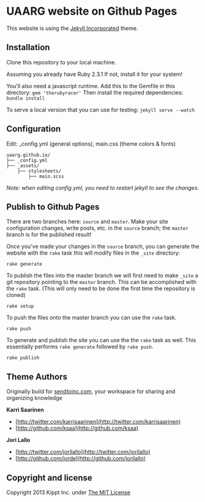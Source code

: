 # UAARG website on Github Pages
This website is using the [Jekyll Incorporated](http://incorporated.sendtoinc.com/) theme.

## Installation
Clone this repository to your local machine.

Assuming you already have Ruby 2.3.1 If not, install it for your system!

You'll also need a javascript runtime. Add this to the Gemfile in this directory:
`gem 'therubyracer'`
Then install the required dependencies:
`bundle install`

To serve a local version that you can use for testing:
`jekyll serve --watch`
    
## Configuration
Edit: _config.yml (general options), main.css (theme colors &amp; fonts)

```
uaarg.github.io/
├── _config.yml
├── _assets/
    ├── stylesheets/
        ├── main.scss
```

_Note: when editing _config.yml, you need to restart jekyll to see the changes.__

    
## Publish to Github Pages
There are two branches here: `source` and `master`. Make your site configuration changes, write posts, etc. in the `source` branch; the `master` branch is for the published result!

Once you've made your changes in the `source` branch, you can generate the website with the `rake` task this will modify files in the `_site` directory:
``` 
rake generate
```

To publish the files into the master branch we will first need to make `_site` a git repository pointing to the `master` branch. This can be accomplished with the `rake` task. (This will only need to be done the first time the repository is cloned) 
```
rake setup
```

To push the files onto the master branch you can use the `rake` task.
```
rake push
```

To generate and publish the site you can use the the `rake` task as well. This essentially performs `rake generate` followed by `rake push`.
```
rake publish
```


## Theme Authors

Originally build for [sendtoinc.com](https://sendtoinc.com), your workspace for sharing and organizing knowledge

**Karri Saarinen**

+ [http://twitter.com/karrisaarinen](http://twitter.com/karrisaarinen)
+ [http://github.com/ksaa](http://github.com/ksaa)

**Jori Lallo**

+ [http://twitter.com/jorilallo](http://twitter.com/jorilallo)
+ [http://github.com/jorde](http://github.com/jorilallo)

## Copyright and license

Copyright 2013 Kippt Inc. under [The MIT License ](LICENSE)

